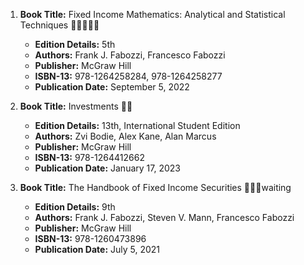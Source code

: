 1. **Book Title:** Fixed Income Mathematics: Analytical and Statistical Techniques 🚨🚨🚨🚨🚨
   - **Edition Details:** 5th
   - **Authors:** Frank J. Fabozzi, Francesco Fabozzi 
   - **Publisher:** McGraw Hill
   - **ISBN-13:** 978-1264258284, 978-1264258277
   - **Publication Date:** September 5, 2022

2. **Book Title:** Investments 📒🔐	
   - **Edition Details:** 13th, International Student Edition
   - **Authors:** Zvi Bodie, Alex Kane, Alan Marcus
   - **Publisher:** McGraw Hill
   - **ISBN-13:** 978-1264412662
   - **Publication Date:** January 17, 2023

3. **Book Title:** The Handbook of Fixed Income Securities 📒🔐🚫waiting
   - **Edition Details:** 9th
   - **Authors:** Frank J. Fabozzi, Steven V. Mann, Francesco Fabozzi 
   - **Publisher:** McGraw Hill
   - **ISBN-13:** 978-1260473896
   - **Publication Date:** July 5, 2021
